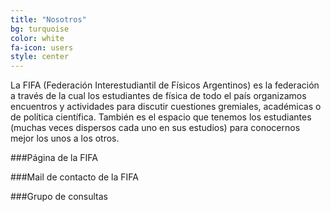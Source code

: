 ```yaml
---
title: "Nosotros"
bg: turquoise
color: white
fa-icon: users
style: center
---
```


La FIFA (Federación Interestudiantil de Físicos Argentinos) es la federación a través de la cual los estudiantes de física de todo el país organizamos encuentros y actividades para discutir cuestiones gremiales, académicas o de política científica. También es el espacio que tenemos los estudiantes (muchas veces dispersos cada uno en sus estudios) para conocernos mejor los unos a los otros.

###Página de la FIFA <a class="fa fa-facebook" href="https://www.facebook.com/FifaBsAs"></a>  

###Mail de contacto de la FIFA  <a class="fa fa-envelope" href="mailto:fifabsas@gmail.com"></a>   

###Grupo de consultas <a class="fa fa-facebook" href="https://www.facebook.com/groups/303815376436624/"></a>  

